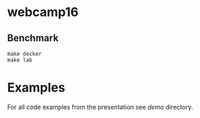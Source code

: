 webcamp16
=========

## Benchmark 
```
make docker
make lab
```


Examples
========

For all code examples from the presentation see *demo* directory. 
